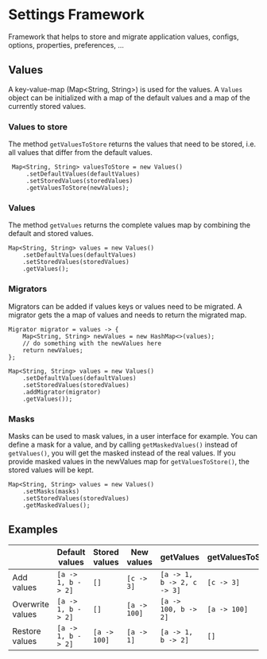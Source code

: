 # Settings Framework

Framework that helps to store and migrate application values, configs, options, properties, preferences, ...

## Values

A key-value-map (Map<String, String>) is used for the values. A `Values` object can be initialized with a map of the
default values and a map of the currently stored values.

### Values to store

The method `getValuesToStore` returns the values that need to be stored, i.e. all values that differ from the default
values. 
        
     Map<String, String> valuesToStore = new Values()
         .setDefaultValues(defaultValues)
         .setStoredValues(storedValues)
         .getValuesToStore(newValues);

### Values

The method `getValues` returns the complete values map by combining the default and stored values. 

    Map<String, String> values = new Values()
        .setDefaultValues(defaultValues)
        .setStoredValues(storedValues)
        .getValues();

### Migrators   

Migrators can be added if values keys or values need to be migrated. A migrator gets the a map of values and needs to
return the migrated map.

    Migrator migrator = values -> {
        Map<String, String> newValues = new HashMap<>(values);
        // do something with the newValues here
        return newValues;
    };

    Map<String, String> values = new Values()
        .setDefaultValues(defaultValues)
        .setStoredValues(storedValues)
        .addMigrator(migrator)
        .getValues());
        
### Masks

Masks can be used to mask values, in a user interface for example. You can define a mask for a value, and by calling
`getMaskedValues()` instead of `getValues()`, you will get the masked instead of the real values. If you provide masked
values in the newValues map for `getValuesToStore()`, the stored values will be kept.

    Map<String, String> values = new Values()
        .setMasks(masks)
        .setStoredValues(storedValues)
        .getMaskedValues();
       
## Examples

|                    | Default values     | Stored values     | New values      | getValues                  | getValuesToStore     |
| ------------------ | ------------------ | ----------------- | --------------- | -------------------------- | -------------------- |
| Add values         | `[a -> 1, b -> 2]` | `[]`              |`[c -> 3]`       | `[a -> 1, b -> 2, c -> 3]` | `[c -> 3]`           |
| Overwrite values   | `[a -> 1, b -> 2]` | `[]`              |`[a -> 100]`     | `[a -> 100, b -> 2]`       | `[a -> 100]`         |
| Restore values     | `[a -> 1, b -> 2]` | `[a -> 100]`      |`[a -> 1]`       | `[a -> 1, b -> 2]`         | `[]`                 |
